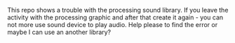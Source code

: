 This repo shows a trouble with the processing sound library.
If you leave the activity with the processing graphic and after that create it again - you can not more use sound device to play audio. Help please to find the error or maybe I can use an another library?
